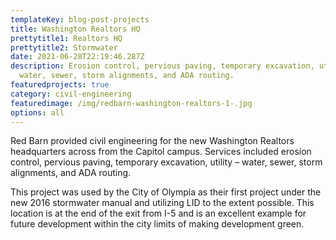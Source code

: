 ```yaml
---
templateKey: blog-post-projects
title: Washington Realtors HQ
prettytitle1: Realtors HQ
prettytitle2: Stormwater
date: 2021-06-28T22:19:46.287Z
description: Erosion control, pervious paving, temporary excavation, utility –
  water, sewer, storm alignments, and ADA routing.
featuredprojects: true
category: civil-engineering
featuredimage: /img/redbarn-washington-realtors-1-.jpg
options: all
---
```

Red Barn provided civil engineering for the new Washington Realtors headquarters across from the Capitol campus. Services included erosion control, pervious paving, temporary excavation, utility – water, sewer, storm alignments, and ADA routing.

This project was used by the City of Olympia as their first project under the new 2016 stormwater manual and utilizing LID to the extent possible. This location is at the end of the exit from I-5 and is an excellent example for future development within the city limits of making development green.